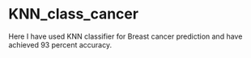 # KNN_class_cancer
Here I have used KNN classifier for Breast cancer prediction and have achieved 93 percent accuracy.

